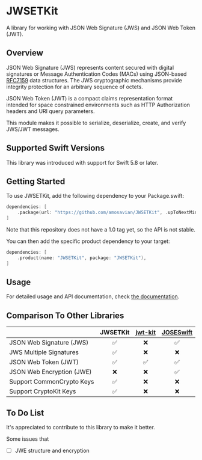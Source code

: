# JWSETKit

A library for working with JSON Web Signature (JWS) and JSON Web Token (JWT).

## Overview

JSON Web Signature (JWS) represents content secured with digital
signatures or Message Authentication Codes (MACs) using JSON-based
[RFC7159][RFC7159] data structures.
The JWS cryptographic mechanisms provide integrity protection for 
an arbitrary sequence of octets.

JSON Web Token (JWT) is a compact claims representation format
intended for space constrained environments such as HTTP
Authorization headers and URI query parameters.

This module makes it possible to serialize, deserialize, create, 
and verify JWS/JWT messages.

## Supported Swift Versions

This library was introduced with support for Swift 5.8 or later.

## Getting Started

To use JWSETKit, add the following dependency to your Package.swift:

```swift
dependencies: [
    .package(url: "https://github.com/amosavian/JWSETKit", .upToNextMinor(from: "0.5.0"))
]
```

Note that this repository does not have a 1.0 tag yet, so the API is not stable.

You can then add the specific product dependency to your target:

```swift
dependencies: [
    .product(name: "JWSETKit", package: "JWSETKit"),
]
```

## Usage

For detailed usage and API documentation, check [the documentation][docs].

## Comparison To Other Libraries

|                           | JWSETKit | [jwt-kit] | [JOSESwift] |
|:--------------------------|:--:|:--:|:--:|
| JSON Web Signature (JWS) | ✅ | ❌ | ✅ |
| JWS Multiple Signatures | ✅ | ❌ | ❌ |
| JSON Web Token (JWT) | ✅ | ✅ | ✅ |
| JSON Web Encryption (JWE) | ❌ | ❌ | ✅ |
| Support CommonCrypto Keys | ✅ | ❌ | ❌ |
| Support CryptoKit Keys | ✅ | ❌ | ❌ |

## To Do List

It's appreciated to contribute to this library to make it better.

Some issues that 

- [ ] JWE structure and encryption



[RFC7159]: https://www.rfc-editor.org/rfc/rfc7159
[docs]: https://amosavian.github.io/JWSETKit/documentation/jwsetkit/
[jwt-kit]: https://github.com/vapor/jwt-kit
[JOSESwift]: https://github.com/airsidemobile/JOSESwift
